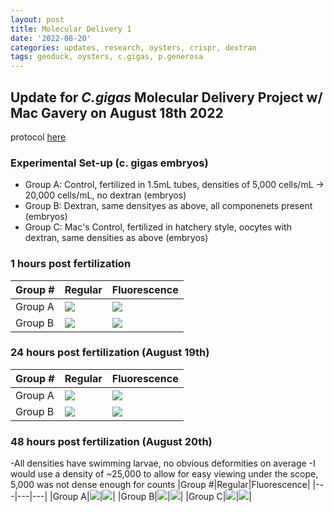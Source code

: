 ```yaml
---
layout: post
title: Molecular Delivery 1
date: '2022-08-20'
categories: updates, research, oysters, crispr, dextran
tags: geoduck, oysters, c.gigas, p.generosa
---
```



## Update for _C.gigas_ Molecular Delivery Project w/ Mac Gavery on August 18th 2022

protocol [here](https://docs.google.com/document/d/1tnhOlAjTnE3xq_jYPnpyv-GLDOd39zkixiHknnmJKyw/edit)

### Experimental Set-up (c. gigas embryos)

- Group A: Control, fertilized in 1.5mL tubes, densities of 5,000 cells/mL -> 20,000 cells/mL, no dextran (embryos) 
- Group B: Dextran, same densityes as above, all componenets present (embryos) 
- Group C: Mac's Control, fertilized in hatchery style, oocytes with dextran, same densities as above (embryos) 

### 1 hours post fertilization
|Group #|Regular|Fluorescence|
|---|---|---|
|Group A|![](https://raw.githubusercontent.com/ocattau/ocattau.github.io/master/assets/embryos_no_dextran.jpg)|![](https://raw.githubusercontent.com/ocattau/ocattau.github.io/master/assets/embryos_no_dextran_green.jpg)|
|Group B|![](https://raw.githubusercontent.com/ocattau/ocattau.github.io/master/assets/embryos_dextran_regular.jpg)|![](https://raw.githubusercontent.com/ocattau/ocattau.github.io/master/assets/embryos_dextran_green_2.jpg)|


### 24 hours post fertilization (August 19th)
|Group #|Regular|Fluorescence|
|---|---|---|
|Group A|![](https://raw.githubusercontent.com/ocattau/ocattau.github.io/master/assets/Dhinge_24hours_no_dex.jpg)|![](https://raw.githubusercontent.com/ocattau/ocattau.github.io/master/assets/Dhinge_24hours_no_dex_green.jpg)|
|Group B|![](https://raw.githubusercontent.com/ocattau/ocattau.github.io/master/assets/20k_dex_10x.jpg)|![](https://raw.githubusercontent.com/ocattau/ocattau.github.io/master/assets/20k_dex_green_10x.jpg)|


### 48 hours post fertilization (August 20th)
-All densities have swimming larvae, no obvious deformities on average
-I would use a density of ~25,000 to allow for easy viewing under the scope, 5,000 was not dense enough for counts
|Group #|Regular|Fluorescence|
|---|---|---|
|Group A|![](https://raw.githubusercontent.com/ocattau/ocattau.github.io/master/assets/control_regular_20k.jpg)|![](https://raw.githubusercontent.com/ocattau/ocattau.github.io/master/assets/control_20k_green.jpg)|
|Group B|![](https://raw.githubusercontent.com/ocattau/ocattau.github.io/master/assets/dextran_20k_regular.jpg)|![](https://raw.githubusercontent.com/ocattau/ocattau.github.io/master/assets/dextran_20k_embryos_green.jpg)|
|Group C|![](https://raw.githubusercontent.com/ocattau/ocattau.github.io/master/assets/mac_control_20k_regular_no_dex.jpg)|![](https://raw.githubusercontent.com/ocattau/ocattau.github.io/master/assets/mac_control_embryos_20k_green.jpg)| 
